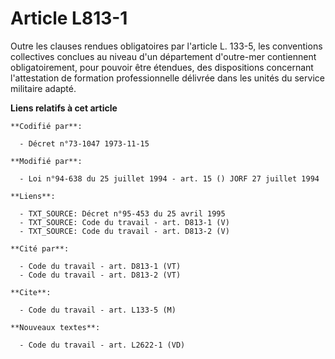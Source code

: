 # Article L813-1

Outre les clauses rendues obligatoires par l'article L. 133-5, les conventions collectives conclues au niveau d'un
département d'outre-mer contiennent obligatoirement, pour pouvoir être étendues, des dispositions concernant l'attestation de
formation professionnelle délivrée dans les unités du service militaire adapté.

**Liens relatifs à cet article**

	**Codifié par**:

	  - Décret n°73-1047 1973-11-15

	**Modifié par**:

	  - Loi n°94-638 du 25 juillet 1994 - art. 15 () JORF 27 juillet 1994

	**Liens**:

	  - TXT_SOURCE: Décret n°95-453 du 25 avril 1995
	  - TXT_SOURCE: Code du travail - art. D813-1 (V)
	  - TXT_SOURCE: Code du travail - art. D813-2 (V)

	**Cité par**:

	  - Code du travail - art. D813-1 (VT)
	  - Code du travail - art. D813-2 (VT)

	**Cite**:

	  - Code du travail - art. L133-5 (M)

	**Nouveaux textes**:

	  - Code du travail - art. L2622-1 (VD)
